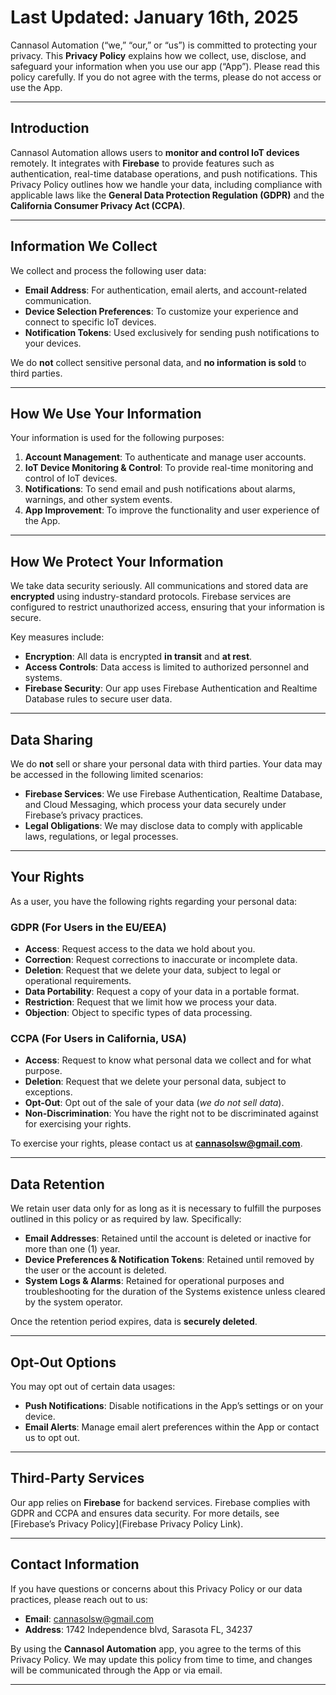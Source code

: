 # **Last Updated:** January 16th, 2025

Cannasol Automation (“we,” “our,” or “us”) is committed to protecting your privacy. This
**Privacy Policy** explains how we collect, use, disclose, and safeguard your information when
you use our app (“App”). Please read this policy carefully. If you do not agree with the terms,
please do not access or use the App.

---

## Introduction

Cannasol Automation allows users to **monitor and control IoT devices** remotely. It integrates
with **Firebase** to provide features such as authentication, real-time database operations, and
push notifications. This Privacy Policy outlines how we handle your data, including compliance
with applicable laws like the **General Data Protection Regulation (GDPR)** and the
**California Consumer Privacy Act (CCPA)**.

---

## Information We Collect

We collect and process the following user data:

- **Email Address**: For authentication, email alerts, and account-related communication.  
- **Device Selection Preferences**: To customize your experience and connect to specific
  IoT devices.
- **Notification Tokens**: Used exclusively for sending push notifications to your devices.

We do **not** collect sensitive personal data, and **no information is sold** to third parties.

---

## How We Use Your Information

Your information is used for the following purposes:

1. **Account Management**: To authenticate and manage user accounts.  
2. **IoT Device Monitoring & Control**: To provide real-time monitoring and control of
   IoT devices.
3. **Notifications**: To send email and push notifications about alarms, warnings, and
   other system events.
4. **App Improvement**: To improve the functionality and user experience of the App.

---

## How We Protect Your Information

We take data security seriously. All communications and stored data are **encrypted** using
industry-standard protocols. Firebase services are configured to restrict unauthorized access,
ensuring that your information is secure.

Key measures include:

- **Encryption**: All data is encrypted **in transit** and **at rest**.  
- **Access Controls**: Data access is limited to authorized personnel and systems.  
- **Firebase Security**: Our app uses Firebase Authentication and Realtime Database rules to
  secure user data.

---

## Data Sharing

We do **not** sell or share your personal data with third parties. Your data may be accessed
in the following limited scenarios:

- **Firebase Services**: We use Firebase Authentication, Realtime Database, and Cloud
  Messaging, which process your data securely under Firebase’s privacy practices.
- **Legal Obligations**: We may disclose data to comply with applicable laws, regulations,
  or legal processes.

---

## Your Rights

As a user, you have the following rights regarding your personal data:

### GDPR (For Users in the EU/EEA)

- **Access**: Request access to the data we hold about you.  
- **Correction**: Request corrections to inaccurate or incomplete data.  
- **Deletion**: Request that we delete your data, subject to legal or operational requirements.  
- **Data Portability**: Request a copy of your data in a portable format.  
- **Restriction**: Request that we limit how we process your data.  
- **Objection**: Object to specific types of data processing.

### CCPA (For Users in California, USA)

- **Access**: Request to know what personal data we collect and for what purpose.  
- **Deletion**: Request that we delete your personal data, subject to exceptions.  
- **Opt-Out**: Opt out of the sale of your data (*we do not sell data*).  
- **Non-Discrimination**: You have the right not to be discriminated against for exercising your rights.

To exercise your rights, please contact us at **<cannasolsw@gmail.com>**.

---

## Data Retention

We retain user data only for as long as it is necessary to fulfill the purposes outlined in
this policy or as required by law. Specifically:

- **Email Addresses**: Retained until the account is deleted or inactive for more than
  one (1) year.
- **Device Preferences & Notification Tokens**: Retained until removed by the user or the
  account is deleted.
- **System Logs & Alarms**: Retained for operational purposes and troubleshooting for the
  duration of the Systems existence unless cleared by the system operator.

Once the retention period expires, data is **securely deleted**.

---

## Opt-Out Options

You may opt out of certain data usages:

- **Push Notifications**: Disable notifications in the App’s settings or on your device.  
- **Email Alerts**: Manage email alert preferences within the App or contact us to opt out.

---

## Third-Party Services

Our app relies on **Firebase** for backend services. Firebase complies with GDPR and CCPA and
ensures data security. For more details, see [Firebase’s Privacy Policy](Firebase Privacy Policy Link).

---

## Contact Information

If you have questions or concerns about this Privacy Policy or our data practices, please
reach out to us:

- **Email**: <cannasolsw@gmail.com>
- **Address**: 1742 Independence blvd, Sarasota FL, 34237

By using the **Cannasol Automation** app, you agree to the terms of this Privacy Policy. We
may update this policy from time to time, and changes will be communicated through the App or
via email.

---
